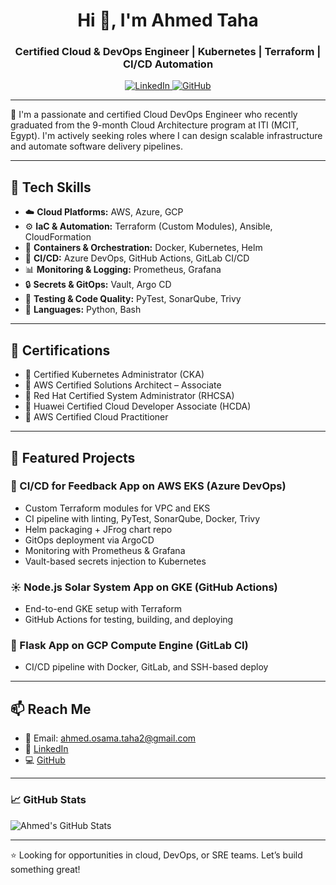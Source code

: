 <h1 align="center">Hi 👋, I'm Ahmed Taha</h1>
<h3 align="center">Certified Cloud & DevOps Engineer | Kubernetes | Terraform | CI/CD Automation</h3>

<p align="center">
  <a href="https://www.linkedin.com/in/ahmedosamataha">
    <img src="https://img.shields.io/badge/Connect%20with%20me%20on-LinkedIn-blue.svg" alt="LinkedIn" />
  </a>
  <a href="https://github.com/Ahmed-Osama-Taha">
    <img src="https://img.shields.io/github/followers/Ahmed-Osama-Taha?style=social" alt="GitHub" />
  </a>
</p>

---

🎯 I'm a passionate and certified Cloud DevOps Engineer who recently graduated from the 9-month Cloud Architecture program at ITI (MCIT, Egypt). I'm actively seeking roles where I can design scalable infrastructure and automate software delivery pipelines.

---

## 🧠 Tech Skills

- ☁️ **Cloud Platforms:** AWS, Azure, GCP
- ⚙️ **IaC & Automation:** Terraform (Custom Modules), Ansible, CloudFormation
- 🐳 **Containers & Orchestration:** Docker, Kubernetes, Helm
- 🚀 **CI/CD:** Azure DevOps, GitHub Actions, GitLab CI/CD
- 📊 **Monitoring & Logging:** Prometheus, Grafana
- 🔒 **Secrets & GitOps:** Vault, Argo CD
- 🧪 **Testing & Code Quality:** PyTest, SonarQube, Trivy
- 🧠 **Languages:** Python, Bash

---

## 🧰 Certifications

- 🏅 Certified Kubernetes Administrator (CKA)
- 🏅 AWS Certified Solutions Architect – Associate
- 🏅 Red Hat Certified System Administrator (RHCSA)
- 🏅 Huawei Certified Cloud Developer Associate (HCDA)
- 🏅 AWS Certified Cloud Practitioner

---

## 🔨 Featured Projects

### 🔧 CI/CD for Feedback App on AWS EKS (Azure DevOps)
- Custom Terraform modules for VPC and EKS
- CI pipeline with linting, PyTest, SonarQube, Docker, Trivy
- Helm packaging + JFrog chart repo
- GitOps deployment via ArgoCD
- Monitoring with Prometheus & Grafana
- Vault-based secrets injection to Kubernetes

### ☀️ Node.js Solar System App on GKE (GitHub Actions)
- End-to-end GKE setup with Terraform
- GitHub Actions for testing, building, and deploying

### 🧪 Flask App on GCP Compute Engine (GitLab CI)
- CI/CD pipeline with Docker, GitLab, and SSH-based deploy

---

## 📫 Reach Me

- 📧 Email: ahmed.osama.taha2@gmail.com
- 🔗 [LinkedIn](https://www.linkedin.com/in/ahmedosamataha)
- 💻 [GitHub](https://github.com/Ahmed-Osama-Taha)

---

### 📈 GitHub Stats

![Ahmed's GitHub Stats](https://github-readme-stats.vercel.app/api?username=Ahmed-Osama-Taha&show_icons=true&theme=gruvbox)

---

⭐ Looking for opportunities in cloud, DevOps, or SRE teams. Let’s build something great!
